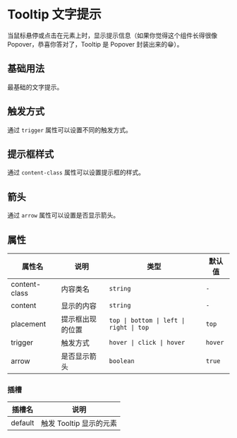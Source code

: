 # Tooltip 文字提示

当鼠标悬停或点击在元素上时，显示提示信息（如果你觉得这个组件长得很像 Popover，恭喜你答对了，Tooltip 是 Popover 封装出来的😁）。

## 基础用法

最基础的文字提示。

<demo vue="../demo/tooltip/basic.vue" github="https://github.com/Onion-L/onionl-ui/tree/feat/popper/packages/components/tooltip" />

## 触发方式

通过 `trigger` 属性可以设置不同的触发方式。

<demo vue="../demo/tooltip/trigger.vue" github="https://github.com/Onion-L/onionl-ui/tree/feat/popper/packages/components/tooltip" />

## 提示框样式

通过 `content-class` 属性可以设置提示框的样式。

<demo vue="../demo/tooltip/content.vue" github="https://github.com/Onion-L/onionl-ui/tree/feat/popper/packages/components/tooltip" />

## 箭头

通过 `arrow` 属性可以设置是否显示箭头。

<demo vue="../demo/tooltip/arrow.vue" github="https://github.com/Onion-L/onionl-ui/tree/feat/popper/packages/components/tooltip" />

## 属性

| 属性名 | 说明 | 类型 | 默认值 |
| --- | --- | --- | --- |
| content-class | 内容类名 | `string` | `-` |
| content | 显示的内容 | `string` | `-` |
| placement | 提示框出现的位置 | `top \| bottom \| left \| right \| top` | `top` |
| trigger | 触发方式 | `hover \| click \| hover` | `hover` |
| arrow | 是否显示箭头 | `boolean` | `true` |

### 插槽

| 插槽名 | 说明 |
| --- | --- |
| default | 触发 Tooltip 显示的元素 |
